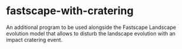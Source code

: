 # fastscape-with-cratering
An additional program to be used alongside the Fastscape Landscape evolution model that allows to disturb the landscape evolution with an impact cratering event.
